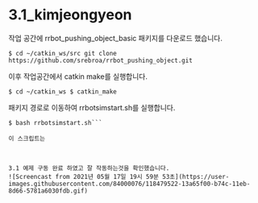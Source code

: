 # 3.1_kimjeongyeon
작업 공간에 rrbot_pushing_object_basic 패키지를 다운로드 했습니다.

```$ cd ~/catkin_ws/src git clone https://github.com/srebroa/rrbot_pushing_object.git```

이후 작업공간에서 catkin make를 실행합니다.

```$ cd ~/catkin_ws $ catkin_make```

패키지 경로로 이동하여 rrbotsimstart.sh를 실행합니다.

```$ cd ~/catkin_ws/src/rrbot_pushing_object/rrbot_pushing_object_basic
$ bash rrbotsimstart.sh```

이 스크립트는 



3.1 예제 구동 완료 하였고 잘 작동하는것을 확인했습니다.  
![Screencast from 2021년 05월 17일 19시 59분 53초](https://user-images.githubusercontent.com/84000076/118479522-13a65f00-b74c-11eb-8d66-5781a6030fdb.gif)
